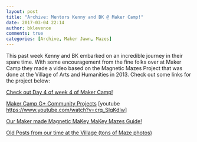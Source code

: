 ```yaml
---
layout: post
title: "Archive: Mentors Kenny and BK @ Maker Camp!"
date: 2017-03-04 22:14
author: bklevence
comments: true
categories: [Archive, Maker Jawn, Mazes]
---
```



This past week Kenny and BK embarked on an incredible journey in their spare time. With some encouragement from the fine folks over at Maker Camp they made a video based on the Magnetic Mazes Project that was done at the Village of Arts and Humanities in 2013. Check out some links for the project below:

<a href="http://makercamp.com/week-4/day-4/">Check out Day 4 of week 4 of Maker Camp!</a>

<a href="https://plus.google.com/communities/107377046073638428310/stream/84893c7c-c54e-4938-998c-b2412bcddbac">Maker Camp G+ Community Projects</a>
[youtube https://www.youtube.com/watch?v=crq_SIgKdIw]

<a href="http://makeymakey.com/guides/pages/magnetic-mazes.html">Our Maker made Magnetic MaKey MaKey Mazes Guide!</a>

<a href="http://makerjawn.org/blog/category/village-of-arts-and-humanities/">Old Posts from our time at the Village (tons of Maze photos)</a>
